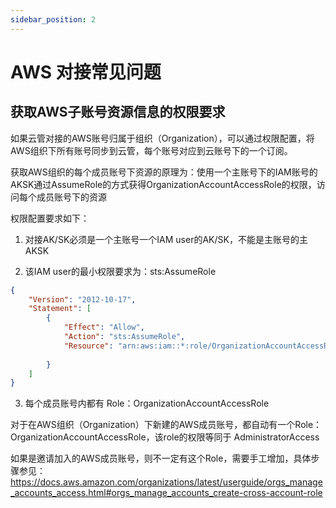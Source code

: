 ```yaml
---
sidebar_position: 2
---
```


# AWS 对接常见问题

## 获取AWS子账号资源信息的权限要求

如果云管对接的AWS账号归属于组织（Organization），可以通过权限配置，将AWS组织下所有账号同步到云管，每个账号对应到云账号下的一个订阅。

获取AWS组织的每个成员账号下资源的原理为：使用一个主账号下的IAM账号的AKSK通过AssumeRole的方式获得OrganizationAccountAccessRole的权限，访问每个成员账号下的资源

权限配置要求如下：

1. 对接AK/SK必须是一个主账号一个IAM user的AK/SK，不能是主账号的主AKSK

2. 该IAM user的最小权限要求为：sts:AssumeRole

```json
{
    "Version": "2012-10-17",
    "Statement": [
        {
            "Effect": "Allow",
            "Action": "sts:AssumeRole",
            "Resource": "arn:aws:iam::*:role/OrganizationAccountAccessRole"
 
        }
    ]
}
```

3. 每个成员账号内都有 Role：OrganizationAccountAccessRole

对于在AWS组织（Organization）下新建的AWS成员账号，都自动有一个Role：OrganizationAccountAccessRole，该role的权限等同于 AdministratorAccess

如果是邀请加入的AWS成员账号，则不一定有这个Role，需要手工增加，具体步骤参见：https://docs.aws.amazon.com/organizations/latest/userguide/orgs_manage_accounts_access.html#orgs_manage_accounts_create-cross-account-role
